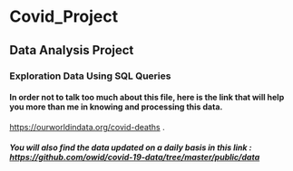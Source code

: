 # Covid_Project
## Data Analysis Project 
### Exploration Data Using SQL Queries 
#### In order not to talk too much about this file, here is the link that will help you more than me in knowing and processing this data.
https://ourworldindata.org/covid-deaths .
##### You will also find the data updated on a daily basis in this link : https://github.com/owid/covid-19-data/tree/master/public/data
